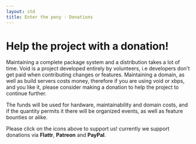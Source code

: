 ```yaml
---
layout: std
title: Enter the pony - Donations
---
```


# Help the project with a donation!

Maintaining a complete package system and a distribution takes a lot of time. Void is a project
developed entirely by volunteers, i.e developers don't get paid when contributing changes or
features. Maintaining a domain, as well as build servers costs money, therefore if you are using
void or xbps, and you like it, please consider making a donation to help the project to continue further.

The funds will be used for hardware, maintainability and domain costs, and if the quantity permits it
there will be organized events, as well as feature bounties or alike.

Please click on the icons above to support us! currently we support donations via **Flattr**,
 **Patreon** and **PayPal**.
